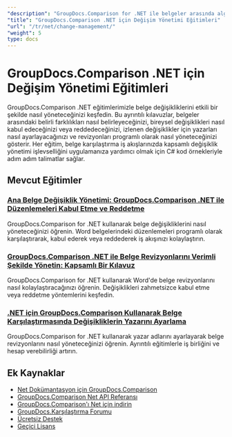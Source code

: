 ```yaml
---
"description": "GroupDocs.Comparison for .NET ile belgeler arasında algılanan değişiklikleri nasıl alacağınızı, kabul edeceğinizi, reddedeceğinizi ve değiştireceğinizi öğrenin."
"title": "GroupDocs.Comparison .NET için Değişim Yönetimi Eğitimleri"
"url": "/tr/net/change-management/"
"weight": 5
type: docs
---
```

# GroupDocs.Comparison .NET için Değişim Yönetimi Eğitimleri

GroupDocs.Comparison .NET eğitimlerimizle belge değişikliklerini etkili bir şekilde nasıl yöneteceğinizi keşfedin. Bu ayrıntılı kılavuzlar, belgeler arasındaki belirli farklılıkları nasıl belirleyeceğinizi, bireysel değişiklikleri nasıl kabul edeceğinizi veya reddedeceğinizi, izlenen değişiklikler için yazarları nasıl ayarlayacağınızı ve revizyonları programlı olarak nasıl yöneteceğinizi gösterir. Her eğitim, belge karşılaştırma iş akışlarınızda kapsamlı değişiklik yönetimi işlevselliğini uygulamanıza yardımcı olmak için C# kod örnekleriyle adım adım talimatlar sağlar.

## Mevcut Eğitimler

### [Ana Belge Değişiklik Yönetimi: GroupDocs.Comparison .NET ile Düzenlemeleri Kabul Etme ve Reddetme](./groupdocs-comparison-net-accept-reject-changes/)
GroupDocs.Comparison for .NET kullanarak belge değişikliklerini nasıl yöneteceğinizi öğrenin. Word belgelerindeki düzenlemeleri programlı olarak karşılaştırarak, kabul ederek veya reddederek iş akışınızı kolaylaştırın.

### [GroupDocs.Comparison .NET ile Belge Revizyonlarını Verimli Şekilde Yönetin: Kapsamlı Bir Kılavuz](./groupdocs-comparison-net-document-revisions-guide/)
GroupDocs.Comparison for .NET kullanarak Word'de belge revizyonlarını nasıl kolaylaştıracağınızı öğrenin. Değişiklikleri zahmetsizce kabul etme veya reddetme yöntemlerini keşfedin.

### [.NET için GroupDocs.Comparison Kullanarak Belge Karşılaştırmasında Değişikliklerin Yazarını Ayarlama](./groupdocs-comparison-net-set-author-changes-document-comparison/)
GroupDocs.Comparison for .NET kullanarak yazar adlarını ayarlayarak belge revizyonlarını nasıl yöneteceğinizi öğrenin. Ayrıntılı eğitimlerle iş birliğini ve hesap verebilirliği artırın.

## Ek Kaynaklar

- [Net Dokümantasyon için GroupDocs.Comparison](https://docs.groupdocs.com/comparison/net/)
- [GroupDocs.Comparison Net API Referansı](https://reference.groupdocs.com/comparison/net/)
- [GroupDocs.Comparison'ı Net için indirin](https://releases.groupdocs.com/comparison/net/)
- [GroupDocs.Karşılaştırma Forumu](https://forum.groupdocs.com/c/comparison)
- [Ücretsiz Destek](https://forum.groupdocs.com/)
- [Geçici Lisans](https://purchase.groupdocs.com/temporary-license/)